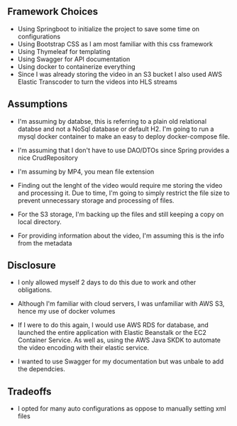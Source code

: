 ## Framework Choices

- Using Springboot to initialize the project to save some time on configurations
- Using Bootstrap CSS as I am most familiar with this css framework
- Using Thymeleaf for templating 
- Using Swagger for API documentation
- Using docker to containerize everything
- Since I was already storing the video in an S3 bucket I also used AWS Elastic Transcoder 
to turn the videos into HLS streams


## Assumptions

- I'm assuming by databse, this is referring to a plain old relational databse 
and not a NoSql database or default H2. I'm going to run a mysql docker container 
to make an easy to deploy docker-compose file. 

- I'm assuming that I don't have to use DAO/DTOs since Spring provides a nice
CrudRepository

- I'm assuming by MP4, you mean file extension

- Finding out the lenght of the video would require me storing the video and processing it.
Due to time, I'm going to simply restrict the file size to prevent unnecessary storage
and processing of files. 

- For the S3 storage, I'm backing up the files and still keeping a copy on local directory.

- For providing information about the video, I'm assuming this is the info from the metadata


## Disclosure

- I only allowed myself 2 days to do this due to work and other obligations. 

- Although I'm familiar with cloud servers, I was unfamiliar with AWS S3, hence 
my use of docker volumes 

- If I were to do this again, I would use AWS RDS for database, and launched the 
entire application with Elastic Beanstalk or the EC2 Container Service. As well 
 as, using the AWS Java SKDK to automate the video encoding with their elastic
 service.

- I wanted to use Swagger for my documentation but was unbale to add the dependcies. 

## Tradeoffs

- I opted for many auto configurations as oppose to manually setting xml files

